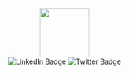 <div id="header" align="center">
<img src="https://media.giphy.com/media/IpNXraBXBQQRFzxg6p/giphy.gif" width="100"/>

    
<div id="badges">
  <a href="https://www.linkedin.com/in/m-zohaibnasir/">
    <img src="https://img.shields.io/badge/LinkedIn-blue?style=for-the-badge&logo=linkedin&logoColor=white" alt="LinkedIn Badge"/>
  </a>
  <a href="https://twitter.com/m_zohaibnasir">
    <img src="https://img.shields.io/badge/Twitter-blue?style=for-the-badge&logo=twitter&logoColor=white" alt="Twitter Badge"/>
  </a>
</div>

  
</div>
